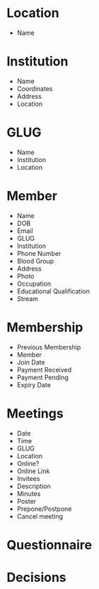 # Location

- Name

# Institution

- Name
- Coordinates
- Address
- Location

# GLUG

- Name
- Institution
- Location

# Member

- Name
- DOB
- Email
- GLUG
- Institution
- Phone Number
- Blood Group
- Address
- Photo
- Occupation
- Educational Qualification
- Stream

# Membership

- Previous Membership
- Member
- Join Date
- Payment Received
- Payment Pending
- Expiry Date

# Meetings

- Date
- Time
- GLUG
- Location
- Online?
- Online Link
- Invitees
- Description
- Minutes
- Poster
- Prepone/Postpone
- Cancel meeting

# Questionnaire

# Decisions
